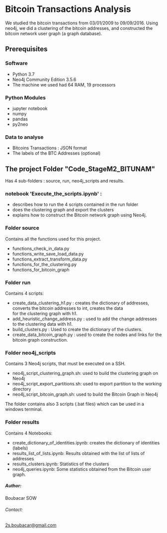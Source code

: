 # Bitcoin Transactions Analysis
We studied the bitcoin transactions from 03/01/2009 to 09/09/2016.
Using neo4j, we did a clustering of the bitcoin addresses, and constructed the bitcoin network user graph (a graph database). 

## Prerequisites

### Software
- Python 3.7
- Neo4j Community Edition 3.5.6
- The machine we used had 64 RAM, 19 processors 

### Python Modules
- jupyter notebook
- numpy
- pandas
- py2neo

### Data to analyse
- Bitcoins Transactions : JSON format 
- The labels of the BTC Addresses (optional)

## The project Folder "Code_StageM2_BITUNAM"
Has 4 sub-folders : source, run, neo4j_scripts and results. 

### notebook 'Execute_the_scripts.ipynb' : 

- describes how to run the 4 scripts contained in the run folder
- does the clustering graph and export the clusters 
- explains how to construct the Bitcoin network graph using Neo4j.


### Folder source

Contains all the functions used for this project. 
- functions_check_in_data.py
- functions_write_save_load_data.py
- functions_extract_transform_data.py
- functions_for_the_clustering.py
- functions_for_bitcoin_graph

### Folder run 

Contains 4 scripts:
- create_data_clustering_h1.py : creates the dictionary of addresses, converts the bitcoin addresses to int, creates the data  
for the clustering graph with h1.
- add_heuristic_change_address.py : used to add the change addresses to the clustering data with h1.
- build_clusters.py : Used to create the dictionary of the clusters.
- create_data_bitcoin_graph.py : used to create the nodes and links for the bitcoin graph construction.

### Folder neo4j_scripts

Contains 3 Neo4j scripts, that must be executed on a SSH. 
- neo4j_script_clustering_graph.sh: used to build the clustering graph on Neo4j
- neo4j_script_export_partitions.sh: used to export partition to the working directory
- neo4j_script_bitcoin_graph.sh: used to build the Bitcoin Graph in Neo4j 

The folder contains also 3 scripts (.bat files) which can be used in a windows terminal.

### Folder results
Contains 4 Notebooks:
- create_dictionary_of_identities.ipynb: creates the dictionary of identities (labels)
- results_list_of_lists.ipynb: Results obtained with the list of lists of addresses
- results_clusters.ipynb: Statistics of the clusters
- neo4j_queries.ipynb: Some statistics obtained from the Bitcoin user graph.

  
   
    
     
      
       
        
         
         

  
  
  
  
  
  

##### Author:                                                                                                  
Boubacar SOW 

###### Contact:   
2s.boubacar@gmail.com

